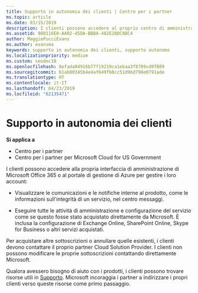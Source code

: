 ```yaml
---
title: Supporto in autonomia dei clienti | Centro per i partner
ms.topic: article
ms.date: 03/15/2019
description: I clienti possono accedere al proprio centro di amministrazione di Microsoft Office 365 o il portale di gestione di Azure e gestire i propri account. Per acquistare altre sottoscrizioni o annullare quelle esistenti, i clienti devono contattare il proprio partner Cloud Solution Provider.
ms.assetid: 980116E0-AA02-45DA-BBBA-482E28DC8BC4
author: MaggiePucciEvans
ms.author: evansma
keywords: supporto in autonomia dei clienti, supporto autonomo
ms.localizationpriority: medium
ms.custom: seodec18
ms.openlocfilehash: 8efada04916b77f19219ca1ebaa3f8789cd8f889
ms.sourcegitcommit: b1ab80345b4e4af649fb8cc51d96d798e0791ade
ms.translationtype: HT
ms.contentlocale: it-IT
ms.lasthandoff: 04/23/2019
ms.locfileid: "62135471"
---
```

# <a name="customer-self-support"></a>Supporto in autonomia dei clienti

**Si applica a**

-  Centro per i partner
-  Centro per i partner per Microsoft Cloud for US Government


I clienti possono accedere alla propria interfaccia di amministrazione di Microsoft Office 365 o al portale di gestione di Azure per gestire i loro account:

-   Visualizzare le comunicazioni e le notifiche interne al prodotto, come le informazioni sull'integrità di un servizio, nel centro messaggi.

-   Eseguire tutte le attività di amministrazione e configurazione del servizio come se questo fosse stato acquistato direttamente da Microsoft. È inclusa la configurazione di Exchange Online, SharePoint Online, Skype for Business o altri servizi acquistati.

Per acquistare altre sottoscrizioni o annullare quelle esistenti, i clienti devono contattare il proprio partner Cloud Solution Provider. I clienti non possono modificare le proprie sottoscrizioni contattando direttamente Microsoft.

Qualora avessero bisogno di aiuto con i prodotti, i clienti possono trovare risorse utili in [Supporto](https://partnercenter.microsoft.com/partner/support). Microsoft incoraggia i partner a indirizzare i propri clienti verso queste risorse come primo passaggio.

 

 



